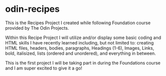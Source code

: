 # odin-recipes

This is the Recipes Project I created while following Foundation course provided by The Odin Projects. 

Within this Recipe Project I will utilize and/or display some basic coding and HTML skills I have recently learned including, but not limited to: creating HTML files, headers, bodies, paragraphs, Headings (1-6), Images, Links, bold, italisized, lists (ordered and unordered), and everything in between. 

This is the first project I will be taking part in during the Foundations course and I am super excited to give it a go! 
